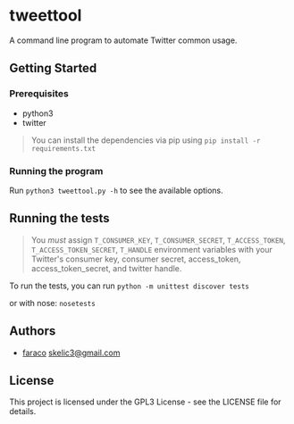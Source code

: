 # tweettool

A command line program to automate Twitter common usage.

## Getting Started

### Prerequisites
* python3
* twitter

> You can install the dependencies via pip using `pip install -r requirements.txt`

### Running the program

Run `python3 tweettool.py -h` to see the available options.

## Running the tests

> You *must* assign `T_CONSUMER_KEY`, `T_CONSUMER_SECRET`, `T_ACCESS_TOKEN`, `T_ACCESS_TOKEN_SECRET`, `T_HANDLE` environment variables with your Twitter's consumer key, consumer secret, access_token, access_token_secret, and twitter handle.

To run the tests, you can run `python -m unittest discover tests`

or with nose: `nosetests`

## Authors

* [faraco](https://github.com/faraco) <skelic3@gmail.com>
        
## License

This project is licensed under the GPL3 License - see the LICENSE file for details.
